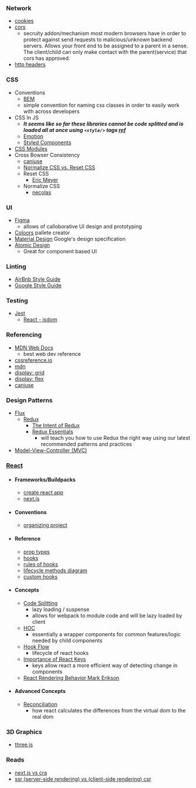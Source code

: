 ### Network
  - [cookies](https://developer.mozilla.org/en-US/docs/Web/HTTP/Cookies)
  - [cors](https://developer.mozilla.org/en-US/docs/Web/HTTP/CORS)
    - secruity addon/mechanism most modern browsers have in order to protect against send requests to malicious/unknown backend servers. Allows your front end to be assigned to a parent in a sense. The client/child can only make contact with the parent(service) that cors has approved.
  - [http headers](https://developer.mozilla.org/en-US/docs/Web/HTTP/Headers)
### CSS
- Conventions
  -  [BEM](https://css-tricks.com/bem-101/)
    - simple convention for naming css classes in order to easily work with across developers
- CSS In JS
  - ___It seems like so far these libraries cannot be code splitted and is loaded all at once using `<style/>` tags [ref](https://getstream.io/blog/styled-components-vs-css-stylesheets/)___
  - [Emotion](https://emotion.sh/docs/introduction)
  - [Styled Components](https://styled-components.com/)
- [CSS Modules](https://github.com/css-modules/css-modules)
- Cross Bowser Consistency
  - [caniuse](https://caniuse.com/)
  - [Normalize CSS vs. Reset CSS](https://medium.com/@elad/normalize-css-or-css-reset-9d75175c5d1e)
  - Reset CSS
    - [Eric Meyer](https://meyerweb.com/eric/tools/css/reset/)
  - Normalize CSS
    - [necolas](https://github.com/necolas/normalize.css/)

### UI
- [Figma](https://www.figma.com/)
  - allows of calloborative UI design and prototyping
- [Coloors](https://coolors.co/) pallete creator
- [Material Design](https://material.io/design) Google's design specification
- [Atomic Design](https://bradfrost.com/blog/post/atomic-web-design/)
  - Great for component based UI

### Linting
- [AirBnb Style Guide](https://github.com/airbnb/javascript)
- [Google Style Guide](https://google.github.io/styleguide/jsguide.html#naming)

### Testing
- [Jest](https://jestjs.io/)
  - [React - jsdom](https://github.com/jsdom/jsdom)

### Referencing
- [MDN Web Docs](https://developer.mozilla.org/en-US/)
  - best web dev reference
- [cssreference.io](https://cssreference.io/)
- [mdn](https://developer.mozilla.org/en-US/)
- [display: grid](https://css-tricks.com/snippets/css/complete-guide-grid/)
- [display: flex](https://css-tricks.com/snippets/css/a-guide-to-flexbox/)
- [caniuse](https://caniuse.com/)

### Design Patterns
- [Flux](https://facebook.github.io/flux/)
  - [Redux](https://redux.js.org/)
    - [The Intent of Redux](https://blog.isquaredsoftware.com/2017/05/idiomatic-redux-tao-of-redux-part-1/#the-intent-and-design-of-redux)
    - [Redux Essentials](https://redux.js.org/tutorials/essentials/part-1-overview-concepts)
      - will teach you how to use Redux the right way using our latest recommended patterns and practices
- [Model-View-Controller (MVC)](https://en.wikipedia.org/wiki/Model%E2%80%93view%E2%80%93controller)

### [React](https://reactjs.org/docs/hello-world.html) 
- #### Frameworks/Buildpacks
  - [create react app](https://create-react-app.dev/)
  - [next.js](https://nextjs.org/)
- #### Conventions
  - [organizing project](https://reactjs.org/docs/faq-structure.html)
- #### Reference
  - [prop types](https://www.npmjs.com/package/prop-types)
  - [hooks](https://reactjs.org/docs/hooks-reference.html)
  - [rules of hooks](https://reactjs.org/docs/hooks-rules.html)
  - [lifecycle methods diagram](https://projects.wojtekmaj.pl/react-lifecycle-methods-diagram/)
  - [custom hooks](https://fullstackopen.com/en/part7/custom_hooks)
  
- #### Concepts
  - [Code Splitting](https://reactjs.org/docs/hooks-rules.html)
    - lazy loading / suspense
    - allows for webpack to module code and will be lazy loaded by client
  - [HOC](https://reactjs.org/docs/higher-order-components.html)
    - essentially a wrapper components for common features/logic needed by child components
  - [Hook Flow](https://github.com/donavon/hook-flow)
    - lifecycle of react hooks
  - [Importance of React Keys](https://www.freecodecamp.org/news/react-under-the-hood/)
    - keys allow react a more efficient way of detecting change in components
  - [React Rendering Behavior Mark Erikson](https://blog.isquaredsoftware.com/2020/05/blogged-answers-a-mostly-complete-guide-to-react-rendering-behavior/)
- #### Advanced Concepts
  - [Reconciliation](https://blog.isquaredsoftware.com/2020/05/blogged-answers-a-mostly-complete-guide-to-react-rendering-behavior/#what-is-rendering)
    - how react calculates the differences from the virtual dom to the real dom
    

### 3D Graphics
- [three.js](https://threejs.org/)


### Reads
- [next.js vs cra](https://blog.logrocket.com/next-js-vs-create-react-app/)
- [ssr (server-side rendering) vs (client-side rendering) csr](https://medium.com/walmartglobaltech/the-benefits-of-server-side-rendering-over-client-side-rendering-5d07ff2cefe8)
